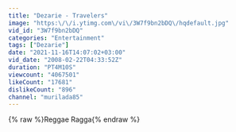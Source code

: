 ```yaml
---
title: "Dezarie - Travelers"
image: "https:\/\/i.ytimg.com\/vi\/3W7f9bn2bDQ\/hqdefault.jpg"
vid_id: "3W7f9bn2bDQ"
categories: "Entertainment"
tags: ["Dezarie"]
date: "2021-11-16T14:07:02+03:00"
vid_date: "2008-02-22T04:33:52Z"
duration: "PT4M10S"
viewcount: "4067501"
likeCount: "17681"
dislikeCount: "896"
channel: "murilada85"
---
```

{% raw %}Reggae Ragga{% endraw %}
